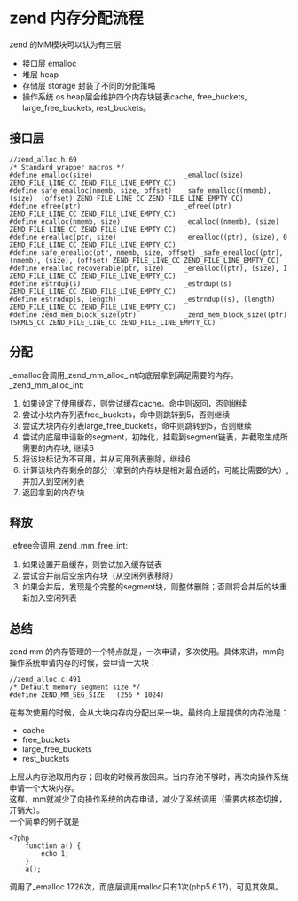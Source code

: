 # zend 内存分配流程
zend 的MM模块可以认为有三层
* 接口层 emalloc
* 堆层 heap
* 存储层 storage 封装了不同的分配策略
* 操作系统 os
heap层会维护四个内存块链表cache, free_buckets, large_free_buckets, rest_buckets。

## 接口层
```
//zend_alloc.h:69
/* Standard wrapper macros */
#define emalloc(size)						_emalloc((size) ZEND_FILE_LINE_CC ZEND_FILE_LINE_EMPTY_CC)
#define safe_emalloc(nmemb, size, offset)	_safe_emalloc((nmemb), (size), (offset) ZEND_FILE_LINE_CC ZEND_FILE_LINE_EMPTY_CC)
#define efree(ptr)							_efree((ptr) ZEND_FILE_LINE_CC ZEND_FILE_LINE_EMPTY_CC)
#define ecalloc(nmemb, size)				_ecalloc((nmemb), (size) ZEND_FILE_LINE_CC ZEND_FILE_LINE_EMPTY_CC)
#define erealloc(ptr, size)					_erealloc((ptr), (size), 0 ZEND_FILE_LINE_CC ZEND_FILE_LINE_EMPTY_CC)
#define safe_erealloc(ptr, nmemb, size, offset)	_safe_erealloc((ptr), (nmemb), (size), (offset) ZEND_FILE_LINE_CC ZEND_FILE_LINE_EMPTY_CC)
#define erealloc_recoverable(ptr, size)		_erealloc((ptr), (size), 1 ZEND_FILE_LINE_CC ZEND_FILE_LINE_EMPTY_CC)
#define estrdup(s)							_estrdup((s) ZEND_FILE_LINE_CC ZEND_FILE_LINE_EMPTY_CC)
#define estrndup(s, length)					_estrndup((s), (length) ZEND_FILE_LINE_CC ZEND_FILE_LINE_EMPTY_CC)
#define zend_mem_block_size(ptr)			_zend_mem_block_size((ptr) TSRMLS_CC ZEND_FILE_LINE_CC ZEND_FILE_LINE_EMPTY_CC)

```

## 分配
_emalloc会调用_zend_mm_alloc_int向底层拿到满足需要的内存。_zend_mm_alloc_int:
1. 如果设定了使用缓存，则尝试缓存cache。命中则返回，否则继续
2. 尝试小块内存列表free_buckets，命中则跳转到5，否则继续
3. 尝试大块内存列表large_free_buckets，命中则跳转到5，否则继续
4. 尝试向底层申请新的segment，初始化，挂载到segment链表，并截取生成所需要的内存块, 继续6
5. 将该块标记为不可用，并从可用列表删除，继续6
6. 计算该块内存剩余的部分（拿到的内存块是相对最合适的，可能比需要的大）,并加入到空闲列表
7. 返回拿到的内存块

## 释放
_efree会调用_zend_mm_free_int:
1. 如果设置开启缓存，则尝试加入缓存链表
2. 尝试合并前后空余内存块（从空闲列表移除）
3. 如果合并后，发现是个完整的segment块，则整体删除；否则将合并后的块重新加入空闲列表

## 总结
zend mm 的内存管理的一个特点就是，一次申请，多次使用。具体来讲，mm向操作系统申请内存的时候，会申请一大块：
```
//zend_alloc.c:491
/* Default memory segment size */
#define ZEND_MM_SEG_SIZE   (256 * 1024)
```
在每次使用的时候，会从大块内存内分配出来一块。最终向上层提供的内存池是：
* cache
* free_buckets
* large_free_buckets
* rest_buckets

上层从内存池取用内存；回收的时候再放回来。当内存池不够时，再次向操作系统申请一个大块内存。  
这样，mm就减少了向操作系统的内存申请，减少了系统调用（需要内核态切换，开销大）。  
一个简单的例子就是
```
<?php
	function a() {
		echo 1;
	}
	a();
```
调用了_emalloc 1726次，而底层调用malloc只有1次(php5.6.17)，可见其效果。
